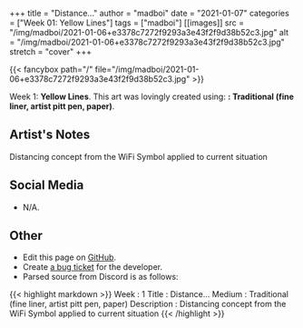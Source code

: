 +++
title =       "Distance..."
author =      "madboi"
date =        "2021-01-07"
categories =  ["Week 01: Yellow Lines"]
tags =        ["madboi"]
[[images]]
                      src = "/img/madboi/2021-01-06+e3378c7272f9293a3e43f2f9d38b52c3.jpg"
                      alt = "/img/madboi/2021-01-06+e3378c7272f9293a3e43f2f9d38b52c3.jpg"
                      stretch = "cover"
+++


{{< fancybox path="/" file="/img/madboi/2021-01-06+e3378c7272f9293a3e43f2f9d38b52c3.jpg" >}}


Week 1: **Yellow Lines**. This art was lovingly created using: **: Traditional (fine liner, artist pitt pen, paper)**.

## Artist's Notes

Distancing concept from the WiFi Symbol applied to current situation

## Social Media

- N/A.

## Other

- Edit this page on [GitHub](https://github.com/teaminkling/web-refresh/edit/main/blog/content/blog/madboi-week-1-608f.md).
- Create [a bug ticket](https://github.com/teaminkling/web-refresh/issues/new?assignees=&labels=bug&template=problem-report.md&title=) for the developer.
- Parsed source from Discord is as follows:

{{< highlight markdown >}}
Week : 1
Title : Distance...
Medium : Traditional (fine liner, artist pitt pen, paper)
Description : Distancing concept from the WiFi Symbol applied to current situation
{{< /highlight >}}